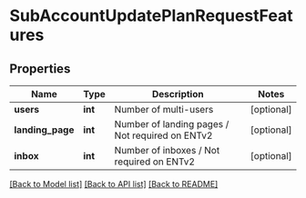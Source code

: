 # SubAccountUpdatePlanRequestFeatures

## Properties
Name | Type | Description | Notes
------------ | ------------- | ------------- | -------------
**users** | **int** | Number of multi-users | [optional] 
**landing_page** | **int** | Number of landing pages / Not required on ENTv2 | [optional] 
**inbox** | **int** | Number of inboxes / Not required on ENTv2 | [optional] 

[[Back to Model list]](../README.md#documentation-for-models) [[Back to API list]](../README.md#documentation-for-api-endpoints) [[Back to README]](../README.md)


